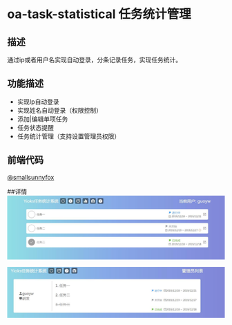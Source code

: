 # oa-task-statistical 任务统计管理
## 描述
通过ip或者用户名实现自动登录，分条记录任务，实现任务统计。

## 功能描述
+ 实现Ip自动登录
+ 实现姓名自动登录（权限控制）
+ 添加|编辑单项任务
+ 任务状态提醒
+ 任务统计管理（支持设置管理员权限）

## 前端代码
[@smallsunnyfox](https://github.com/smallsunnyfox/oa-task-statistics)

##详情
![用户任务列表](src/main/resources/static/task_list.jpg)

![后台管理](src/main/resources/static/admin.jpg)
